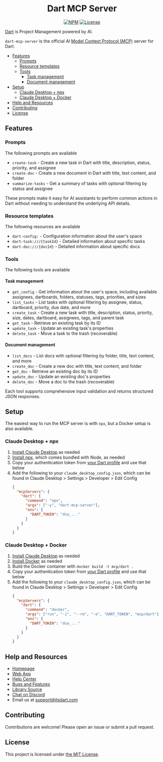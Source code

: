<div align="center">
  <h1>Dart MCP Server</h1>
  <p>
    <a href="https://npmjs.com/package/dart-mcp-server"><img src="https://img.shields.io/npm/v/dart-mcp-server" alt="NPM"></a>
    <a href="LICENSE"><img src="https://img.shields.io/github/license/its-dart/dart-mcp-server" alt="License"></a>
  </p>
</div>

[Dart](https://itsdart.com?nr=1) is Project Management powered by AI.

`dart-mcp-server` is the official AI [Model Context Protocol (MCP)](https://github.com/modelcontextprotocol) server for Dart.

- [Features](#features)
  - [Prompts](#prompts)
  - [Resource templates](#resource-templates)
  - [Tools](#tools)
    - [Task management](#task-management)
    - [Document management](#document-management)
- [Setup](#setup)
  - [Claude Desktop + npx](#claude-desktop--npx)
  - [Claude Desktop + Docker](#claude-desktop--docker)
- [Help and Resources](#help-and-resources)
- [Contributing](#contributing)
- [License](#license)

## Features

### Prompts

The following prompts are available

- `create-task` - Create a new task in Dart with title, description, status, priority, and assignee
- `create-doc` - Create a new document in Dart with title, text content, and folder
- `summarize-tasks` - Get a summary of tasks with optional filtering by status and assignee

These prompts make it easy for AI assistants to perform common actions in Dart without needing to understand the underlying API details.

### Resource templates

The following resources are available

- `dart-config:` - Configuration information about the user's space
- `dart-task:///{taskId}` - Detailed information about specific tasks
- `dart-doc:///{docId}` - Detailed information about specific docs

### Tools

The following tools are available

#### Task management

- `get_config` - Get information about the user's space, including available assignees, dartboards, folders, statuses, tags, priorities, and sizes
- `list_tasks` - List tasks with optional filtering by assignee, status, dartboard, priority, due date, and more
- `create_task` - Create a new task with title, description, status, priority, size, dates, dartboard, assignees, tags, and parent task
- `get_task` - Retrieve an existing task by its ID
- `update_task` - Update an existing task's properties
- `delete_task` - Move a task to the trash (recoverable)

#### Document management

- `list_docs` - List docs with optional filtering by folder, title, text content, and more
- `create_doc` - Create a new doc with title, text content, and folder
- `get_doc` - Retrieve an existing doc by its ID
- `update_doc` - Update an existing doc's properties
- `delete_doc` - Move a doc to the trash (recoverable)

Each tool supports comprehensive input validation and returns structured JSON responses.

## Setup

The easiest way to run the MCP server is with `npx`, but a Docker setup is also available.

### Claude Desktop + npx 

1. [Install Claude Desktop](https://claude.ai/download) as needed
2. [Install npx](https://nodejs.org/en/download), which comes bundled with Node, as needed
3. Copy your authentication token from [your Dart profile](https://app.itsdart.com/?settings=account) and use that below
4. Add the following to your `claude_desktop_config.json`, which can be found in Claude Desktop > Settings > Developer > Edit Config
   ```json
   {
     "mcpServers": {
       "dart": {
         "command": "npx",
         "args": ["-y", "dart-mcp-server"],
         "env": {
           "DART_TOKEN": "dsa_..."
         }
       }
     }
   }
   ```

### Claude Desktop + Docker

1. [Install Claude Desktop](https://claude.ai/download) as needed
2. [Install Docker](https://www.docker.com/products/docker-desktop/) as needed
3. Build the Docker container with `docker build -t mcp/dart .`
4. Copy your authentication token from [your Dart profile](https://app.itsdart.com/?settings=account) and use that below
5. Add the following to your `claude_desktop_config.json`, which can be found in Claude Desktop > Settings > Developer > Edit Config
   ```json
   {
     "mcpServers": {
       "dart": {
         "command": "docker",
         "args": ["run", "-i", "--rm", "-e", "DART_TOKEN", "mcp/dart"],
         "env": {
           "DART_TOKEN": "dsa_..."
         }
       }
     }
   }
   ```

## Help and Resources

- [Homepage](https://www.itsdart.com/?nr=1)
- [Web App](https://app.itsdart.com/)
- [Help Center](https://help.itsdart.com/)
- [Bugs and Features](https://app.itsdart.com/p/r/JFyPnhL9En61)
- [Library Source](https://github.com/its-dart/dart-mcp-server/)
- [Chat on Discord](https://discord.gg/RExv8jEkSh)
- Email us at [support@itsdart.com](mailto:support@itsdart.com)

## Contributing

Contributions are welcome! Please open an issue or submit a pull request.

## License

This project is licensed under [the MIT License](LICENSE).
